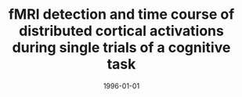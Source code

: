 ---
title: "fMRI detection and time course of distributed cortical activations during single trials of a cognitive task"
date: 1996-01-01
authors_string: R. Buckner, Peter Bandettini, K. O'Craven, R. Savoy, S. Peterson, M. Raichle, T. Brady, B. Rosen
authors:
   - R. Buckner
   - Peter Bandettini
   - K. O'Craven
   - R. Savoy
   - S. Peterson
   - M. Raichle
   - T. Brady
   - B. Rosen
author_ids:
   - peter_bandettini
journal: 'Proc. Natl. Acad. Sci. USA'
volume: 93
issue: 
pages: 14878-14883
book_title: ''
publisher: ''
abstract: ""
project_id: 
paper_url: 
doi: 
data_loc: ''
code_loc: ''
file: '/assets/publications//assets/publications/'
file_name: '/assets/publications/'
type: journal_article
pub_str: ' (1996) Proc. Natl. Acad. Sci. USA 93: 14878-14883'
layout: publication 
---
